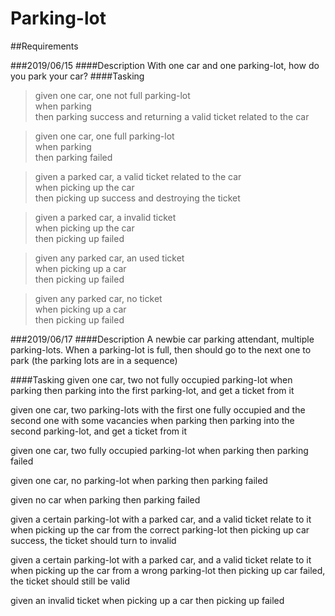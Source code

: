 # Parking-lot

##Requirements

###2019/06/15
####Description
With one car and one parking-lot, how do you park your car?
####Tasking
>given one car, one not full parking-lot<br>
>when parking<br>
>then parking success and returning a valid ticket related to the car

>given one car, one full parking-lot<br>
>when parking<br>
>then parking failed

>given a parked car, a valid ticket related to the car<br>
>when picking up the car<br>
>then picking up success and destroying the ticket

>given a parked car, a invalid ticket<br>
>when picking up the car<br>
>then picking up failed

>given any parked car, an used ticket<br>
>when picking up a car<br>
>then picking up failed

>given any parked car, no ticket<br>
>when picking up a car<br>
>then picking up failed

###2019/06/17
####Description
A newbie car parking attendant, multiple parking-lots. When a parking-lot is full, then should go to the next one to park (the parking lots are in a sequence) 

####Tasking
given one car, two not fully occupied parking-lot
when parking
then parking into the first parking-lot, and get a ticket from it

given one car, two parking-lots with the first one fully occupied and the second one with some vacancies
when parking
then parking into the second parking-lot, and get a ticket from it

given one car, two fully occupied parking-lot
when parking
then parking failed

given one car, no parking-lot
when parking
then parking failed

given no car
when parking
then parking failed

given a certain parking-lot with a parked car, and a valid ticket relate to it
when picking up the car from the correct parking-lot
then picking up car success, the ticket should turn to invalid

given a certain parking-lot with a parked car, and a valid ticket relate to it
when picking up the car from a wrong parking-lot
then picking up car failed, the ticket should still be valid

given an invalid ticket
when picking up a car
then picking up failed